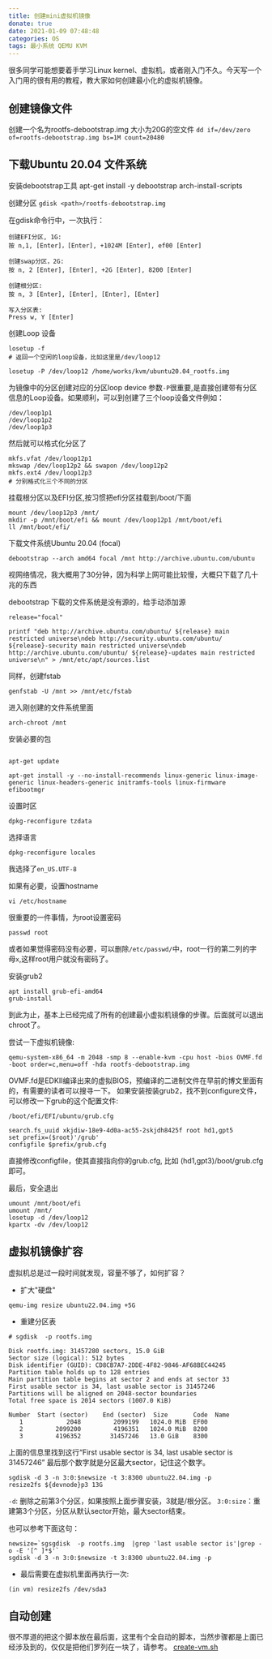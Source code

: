 ```yaml
---
title: 创建mini虚拟机镜像
donate: true
date: 2021-01-09 07:48:48
categories: OS
tags: 最小系统 QEMU KVM
---
```


很多同学可能想要着手学习Linux kernel、虚拟机，或者刚入门不久。今天写一个入门用的很有用的教程，教大家如何创建最小化的虚拟机镜像。

## 创建镜像文件 ##

创建一个名为rootfs-debootstrap.img 大小为20G的空文件
`dd if=/dev/zero of=rootfs-debootstrap.img bs=1M count=20480`

## 下载Ubuntu 20.04 文件系统 ##

安装debootstrap工具
apt-get install -y debootstrap arch-install-scripts

创建分区
`gdisk <path>/rootfs-debootstrap.img`

在gdisk命令行中，一次执行：
```
创建EFI分区, 1G:
按 n,1, [Enter]，[Enter], +1024M [Enter], ef00 [Enter]

创建swap分区，2G:
按 n, 2 [Enter], [Enter], +2G [Enter], 8200 [Enter]

创建根分区:
按 n, 3 [Enter], [Enter], [Enter], [Enter]

写入分区表:
Press w, Y [Enter]
```

创建Loop 设备

```
losetup -f                                                                               
# 返回一个空闲的loop设备，比如这里是/dev/loop12

```

```
losetup -P /dev/loop12 /home/works/kvm/ubuntu20.04_rootfs.img
```
为镜像中的分区创建对应的分区loop device
参数`-P`很重要,是直接创建带有分区信息的Loop设备。如果顺利，可以到创建了三个loop设备文件例如：
```
/dev/loop1p1
/dev/loop1p2
/dev/loop1p3
```

然后就可以格式化分区了

```
mkfs.vfat /dev/loop12p1                                                                  
mkswap /dev/loop12p2 && swapon /dev/loop12p2                                             
mkfs.ext4 /dev/loop12p3                                                                  
# 分别格式化三个不同的分区
```

挂载根分区以及EFI分区,按习惯把efi分区挂载到/boot/下面
```
mount /dev/loop12p3 /mnt/                                                                
mkdir -p /mnt/boot/efi && mount /dev/loop12p1 /mnt/boot/efi                              
ll /mnt/boot/efi/                                                                        
```

下载文件系统Ubuntu 20.04 (focal)
```
debootstrap --arch amd64 focal /mnt http://archive.ubuntu.com/ubuntu
```
视网络情况，我大概用了30分钟，因为科学上网可能比较慢，大概只下载了几十兆的东西

debootstrap 下载的文件系统是没有源的，给手动添加源
```
release="focal"

printf "deb http://archive.ubuntu.com/ubuntu/ ${release} main restricted universe\ndeb http://security.ubuntu.com/ubuntu/ ${release}-security main restricted universe\ndeb http://archive.ubuntu.com/ubuntu/ ${release}-updates main restricted universe\n" > /mnt/etc/apt/sources.list
```

同样，创建fstab
```
genfstab -U /mnt >> /mnt/etc/fstab

```

进入刚创建的文件系统里面
```
arch-chroot /mnt
```

安装必要的包
```

apt-get update

apt-get install -y --no-install-recommends linux-generic linux-image-generic linux-headers-generic initramfs-tools linux-firmware efibootmgr

```

设置时区
```
dpkg-reconfigure tzdata
```

选择语言
```
dpkg-reconfigure locales
```
我选择了`en_US.UTF-8`

如果有必要，设置hostname
```
vi /etc/hostname
```

很重要的一件事情，为root设置密码
```
passwd root
```
或者如果觉得密码没有必要，可以删除`/etc/passwd/`中，root一行的第二列的字母`x`,这样root用户就没有密码了。

安装grub2
```
apt install grub-efi-amd64
grub-install
```
到此为止，基本上已经完成了所有的创建最小虚拟机镜像的步骤。后面就可以退出chroot了。

尝试一下虚拟机镜像:

```
qemu-system-x86_64 -m 2048 -smp 8 --enable-kvm -cpu host -bios OVMF.fd -boot order=c,menu=off -hda rootfs-debootstrap.img
```

OVMF.fd是EDKII编译出来的虚拟BIOS，预编译的二进制文件在早前的博文里面有的，有需要的读者可以搜寻一下。
如果安装按装grub2，找不到configure文件，可以修改一下grub的这个配置文件:

```
/boot/efi/EFI/ubuntu/grub.cfg

search.fs_uuid xkjdiw-18e9-4d0a-ac55-2skjdh8425f root hd1,gpt5 
set prefix=($root)'/grub'
configfile $prefix/grub.cfg

```
直接修改configfile，使其直接指向你的grub.cfg, 比如 (hd1,gpt3)/boot/grub.cfg 即可。

最后，安全退出
```
umount /mnt/boot/efi
umount /mnt/
losetup -d /dev/loop12
kpartx -dv /dev/loop12
```

## 虚拟机镜像扩容
虚拟机总是过一段时间就发现，容量不够了，如何扩容？
* 扩大"硬盘"
```
qemu-img resize ubuntu22.04.img +5G
```
* 重建分区表
```
# sgdisk  -p rootfs.img

Disk rootfs.img: 31457280 sectors, 15.0 GiB                   
Sector size (logical): 512 bytes                              
Disk identifier (GUID): CD8CB7A7-2DDE-4F82-9846-AF68BEC44245  
Partition table holds up to 128 entries                       
Main partition table begins at sector 2 and ends at sector 33 
First usable sector is 34, last usable sector is 31457246     
Partitions will be aligned on 2048-sector boundaries          
Total free space is 2014 sectors (1007.0 KiB)                 
                                                              
Number  Start (sector)    End (sector)  Size       Code  Name 
   1            2048         2099199   1024.0 MiB  EF00       
   2         2099200         4196351   1024.0 MiB  8200       
   3         4196352        31457246   13.0 GiB    8300       
```
上面的信息里找到这行“First usable sector is 34, last usable sector is 31457246”
最后那个数字就是分区最大sector，记住这个数字。
```
sgdisk -d 3 -n 3:0:$newsize -t 3:8300 ubuntu22.04.img -p
resize2fs ${devnode}p3 13G
```
`-d`: 删除之前第3个分区，如果按照上面步骤安装，3就是/根分区。
`3:0:size`：重建第3个分区，分区从默认sector开始，最大sector结束。

也可以参考下面这句：
```
newsize=`sgsgdisk  -p rootfs.img  |grep 'last usable sector is'|grep -o -E '[^ ]*$'`
sgdisk -d 3 -n 3:0:$newsize -t 3:8300 ubuntu22.04.img -p
```

* 最后需要在虚拟机里面再执行一次:
```
(in vm) resize2fs /dev/sda3
```

## 自动创建
很不厚道的把这个脚本放在最后面，这里有个全自动的脚本，当然步骤都是上面已经涉及到的，仅仅是把他们罗列在一块了，请参考。
[create-vm.sh](https://raw.githubusercontent.com/ysun/scripts/master/create-vm.sh)

